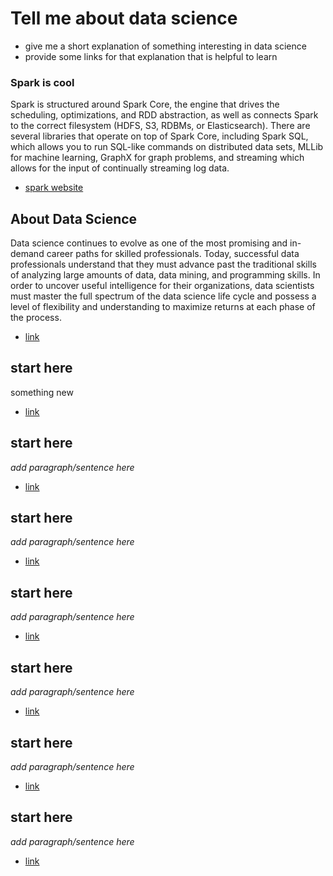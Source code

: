 # Tell me about data science
- give me a short explanation of something interesting in data science
- provide some links for that explanation that is helpful to learn

### Spark is cool
Spark is structured around Spark Core, the engine that drives the scheduling, optimizations, and RDD abstraction, as well as connects Spark to the correct filesystem (HDFS, S3, RDBMs, or Elasticsearch). There are several libraries that operate on top of Spark Core, including Spark SQL, which allows you to run SQL-like commands on distributed data sets, MLLib for machine learning, GraphX for graph problems, and streaming which allows for the input of continually streaming log data.

- [spark website](https://logz.io/blog/hadoop-vs-spark/)


## About Data Science
Data science continues to evolve as one of the most promising and in-demand career paths for skilled professionals. Today, successful data professionals understand that they must advance past the traditional skills of analyzing large amounts of data, data mining, and programming skills. In order to uncover useful intelligence for their organizations, data scientists must master the full spectrum of the data science life cycle and possess a level of flexibility and understanding to maximize returns at each phase of the process.

- [link](https://ischoolonline.berkeley.edu/data-science/what-is-data-science/)

## start here
something new

- [link](link.com)


## start here
_add paragraph/sentence here_

- [link](link.com)

## start here
_add paragraph/sentence here_

- [link](link.com)

## start here
_add paragraph/sentence here_

- [link](link.com)

## start here
_add paragraph/sentence here_

- [link](link.com)


## start here
_add paragraph/sentence here_

- [link](link.com)

## start here
_add paragraph/sentence here_

- [link](link.com)